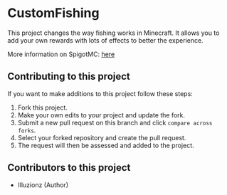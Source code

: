 # CustomFishing
This project changes the way fishing works in Minecraft. It allows you to add your own rewards with lots of effects
to better the experience.

More information on SpigotMC: [here](https://www.spigotmc.org/resources/%E2%AD%90-custom-fishing-%E2%AD%90-%EF%B8%8Fcustomisible-fishing-rewards-%EF%B8%8F-region-support-version-3.53634/)

## Contributing to this project
If you want to make additions to this project follow these steps:
1. Fork this project.
2. Make your own edits to your project and update the fork.
3. Submit a new pull request on this branch and click `compare across forks`.
4. Select your forked repository and create the pull request.
5. The request will then be assessed and added to the project.

## Contributors to this project
* Illuzionz (Author)
